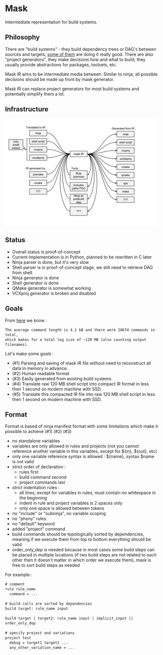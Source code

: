 # Mask

Intermediate representation for build systems.

## Philosophy

There are "build systems" - they build dependency trees or DAG's between sources and targets,
[some of them](https://martine.github.io/ninja/) are doing it really good.
There are also "project generators", they make decisions how and what to build,
they usually provide abstractions for packages, toolsets, etc.

Mask IR aims to be intermediate media between. Similar to ninja, all possible decisions should be made up front by mask generator.

Mask IR can replace project generators for most build systems and potentially simplify them a lot.

## Infrastructure

![](mask_ir.png)

## Status

* Overall status is proof-of-concept
* Current implementation is in Python, planned to be rewritten in C later
* Ninja parser is done, but it's very slow
* Shell parser is in proof-of-concept stage, we still need to retrieve DAG from shell
* Ninja generator is done
* Shell generator is done
* QMake generator is somewhat working
* VCXproj generator is broken and disabled

## Goals

From [here](https://github.com/martine/ninja/blob/master/src/build_log_perftest.cc#L42-L61) we know :

	The average command length is 4.1 kB and there were 28674 commands in total,
	which makes for a total log size of ~120 MB (also counting output filenames).

Let's make some goals :

* (#1) Parsing and saving of mask IR file without need to reconstruct all data in memory in advance.
* (#2) Human readable format
* (#3) Easily generated from existing build systems
* (#4) Translate raw 120 MB shell script into compact IR format in less then 1 second on modern machine with SSD.
* (#5) Translate this compacted IR file into raw 120 MB shell script in less then 1 second on modern machine with SSD.

## Format

Format is based of ninja manifest format with some limitations which make it possible to achieve (#1) (#2) (#3)

* no standalone variables
* variables are only allowed in rules and projects (not you cannot reference another variable in this variables, except for ${in}, ${out}, etc) 
* only one variable reference syntax is allowed : ${name}, syntax $name is not valid
* strict order of declaration :
	* rules first
	* build command second
	* project commands last
* strict indentation rules :
	* all lines, except for variables in rules, must contain no whitespace in the beginning
	* indent in rule and project variables is 2 spaces only
	* only one space is allowed between tokens
* no "include" or "subninja", no variable scoping
* no "phony" rules
* no "default" keyword
* added "project" command
* build commands should be topologically sorted by dependencies, meaning if we execute them from top to bottom everything should be valid
* order\_only\_dep is needed because in most cases some build steps can be placed in multiple locations (if two build steps are not related to each other then it doesn't matter in which order we execute them), mask is free to sort build steps as needed 

For example :

	# comment
	rule rule_name
	  command = ...

	# build calls are sorted by dependencies
	build target: rule_name input

	build target | target2: rule_name input | implicit_input || order_only_dep

	# specify project and variations
	project test
	  debug = target1 target2 ...
	  any_other_variation_name = ...
